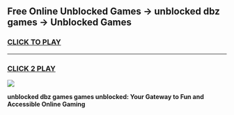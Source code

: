 
## Free Online Unblocked Games → unblocked dbz games → Unblocked Games
<h3>
<a href="https://premium.freeplayer.one?title=unblocked_dbz_games&ref=21F">CLICK TO PLAY</a></h3>
<hr>

<h3>
<a href="https://premium.freeplayer.one?title=unblocked_dbz_games&ref=21F">CLICK 2 PLAY</a>
  
</h3>

<a href="https://premium.freeplayer.one?title=unblocked_dbz_games&ref=21F/"><img src="https://clearcache.store/games.png"></a>


**unblocked dbz games games unblocked: Your Gateway to Fun and Accessible Online Gaming**
